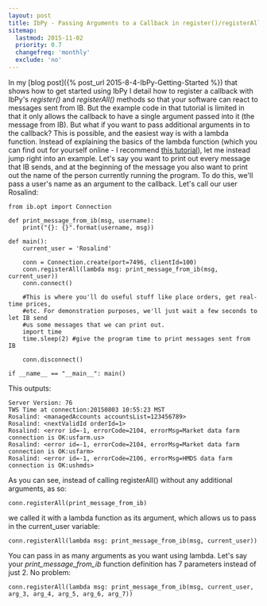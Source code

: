 ```yaml
---
layout: post
title: IbPy - Passing Arguments to a Callback in register()/registerAll()
sitemap:
  lastmod: 2015-11-02
  priority: 0.7
  changefreq: 'monthly'
  exclude: 'no'
---
```


In my [blog post]({% post_url 2015-8-4-IbPy-Getting-Started %}) that shows how to get started using IbPy I detail how to register a callback with IbPy's _register()_ and _registerAll()_ methods so that your software can react to messages sent from IB. But the example code in that tutorial is limited in that it only allows the callback to have a single argument passed into it (the message from IB). But what if you want to pass additional arguments in to the callback? This is possible, and the easiest way is with a lambda function. Instead of explaining the basics of the lambda function (which you can find out for yourself online - I recommend [this tutorial](http://www.python-course.eu/lambda.php)), let me instead jump right into an example. Let's say you want to print out every message that IB sends, and at the beginning of the message you also want to print out the name of the person currently running the program. To do this, we'll pass a user's name as an argument to the callback. Let's call our user Rosalind:

```python3
from ib.opt import Connection

def print_message_from_ib(msg, username):
    print("{}: {}".format(username, msg))
    
def main():
    current_user = 'Rosalind'
    
    conn = Connection.create(port=7496, clientId=100)
    conn.registerAll(lambda msg: print_message_from_ib(msg, current_user))
    conn.connect()
    
    #This is where you'll do useful stuff like place orders, get real-time prices,
    #etc. For demonstration purposes, we'll just wait a few seconds to let IB send
    #us some messages that we can print out.
    import time
    time.sleep(2) #give the program time to print messages sent from IB
    
    conn.disconnect()
    
if __name__ == "__main__": main()
```

This outputs:

```
Server Version: 76
TWS Time at connection:20150803 10:55:23 MST
Rosalind: <managedAccounts accountsList=123456789>
Rosalind: <nextValidId orderId=1>
Rosalind: <error id=-1, errorCode=2104, errorMsg=Market data farm connection is OK:usfarm.us>
Rosalind: <error id=-1, errorCode=2104, errorMsg=Market data farm connection is OK:usfarm>
Rosalind: <error id=-1, errorCode=2106, errorMsg=HMDS data farm connection is OK:ushmds>
```

As you can see, instead of calling registerAll() without any additional arguments, as so:

```python3
conn.registerAll(print_message_from_ib)
```

we called it with a lambda function as its argument, which allows us to pass in the current_user variable:

```python3
conn.registerAll(lambda msg: print_message_from_ib(msg, current_user))
```

You can pass in as many arguments as you want using lambda. Let's say your _print\_message\_from\_ib_ function definition has 7 parameters instead of just 2. No problem:

```python3
conn.registerAll(lambda msg: print_message_from_ib(msg, current_user, arg_3, arg_4, arg_5, arg_6, arg_7))
```